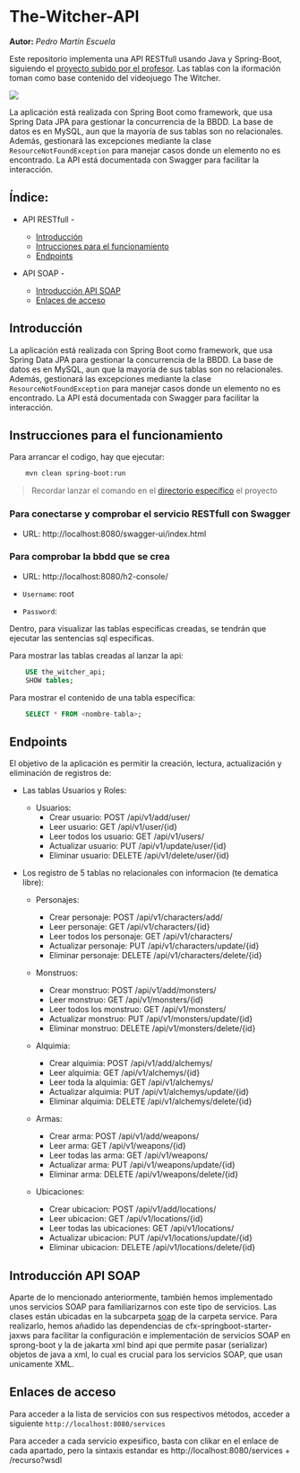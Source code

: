 # The-Witcher-API

__Autor:__ _Pedro Martín Escuela_

Este repositorio implementa una API RESTfull usando Java y Spring-Boot, siguiendo el [proyecto subido por el profesor](). Las tablas con la iformación toman como base contenido del videojuego The Witcher.

<img src="https://assets.nintendo.com/image/upload/q_auto/f_auto/ncom/software/switch/70010000033071/3f7ee6aa3482b514bd443e116022b038a9728f017916ed37da3f09f731a7d5f2"/>

La aplicación está realizada con Spring Boot como framework, que usa Spring Data JPA para gestionar la concurrencia de la BBDD. La base de datos es en MySQL, aun que la mayoría de sus tablas son no relacionales. Además, gestionará las excepciones mediante la clase `ResourceNotFoundException` para manejar casos donde un elemento no es encontrado. La API está documentada con Swagger para facilitar la interacción.

## Índice:

- API RESTfull -
    - [Introducción](#introducción)
    - [Intrucciones para el funcionamiento](#instrucciones-para-el-funcionamiento)
    - [Endpoints](#endpoints)

- API SOAP -
    - [Introducción API SOAP](#introducción-api-soap)
    - [Enlaces de acceso](#enlaces-de-acceso)

## Introducción

La aplicación está realizada con Spring Boot como framework, que usa Spring Data JPA para gestionar la concurrencia de la BBDD. La base de datos es en MySQL, aun que la mayoría de sus tablas son no relacionales. Además, gestionará las excepciones mediante la clase `ResourceNotFoundException` para manejar casos donde un elemento no es encontrado. La API está documentada con Swagger para facilitar la interacción.

## Instrucciones para el funcionamiento

Para arrancar el codigo, hay que ejecutar:

```bash
    mvn clean spring-boot:run
```

> Recordar lanzar el comando en el [directorio específico](./spring-boot-persistence-h2-main/) el proyecto


### Para conectarse y comprobar el servicio RESTfull con Swagger

- URL: http://localhost:8080/swagger-ui/index.html

### Para comprobar la bbdd que se crea

- URL: http://localhost:8080/h2-console/

- `Username`: root
- `Password`: 

Dentro, para visualizar las tablas especificas creadas, se tendrán que ejecutar las sentencias sql especificas.

Para mostrar las tablas creadas al lanzar la api:

```sql
    USE the_witcher_api;
    SHOW tables;
```

Para mostrar el contenido de una tabla específica:

```sql
    SELECT * FROM <nombre-tabla>;
```

## Endpoints

El objetivo de la aplicación es permitir la creación, lectura, actualización y eliminación de registros de:

- Las tablas Usuarios y Roles:

    - Usuarios:
        - Crear usuario: POST /api/v1/add/user/
        - Leer usuario: GET /api/v1/user/{id}
        - Leer todos los usuario: GET /api/v1/users/
        - Actualizar usuario: PUT /api/v1/update/user/{id}
        - Eliminar usuario: DELETE /api/v1/delete/user/{id}

- Los registro de 5 tablas no relacionales con informacion (te dematica libre):

    - Personajes:

        - Crear personaje: POST /api/v1/characters/add/
        - Leer personaje: GET /api/v1/characters/{id}
        - Leer todos los personaje: GET /api/v1/characters/
        - Actualizar personaje: PUT /api/v1/characters/update/{id}
        - Eliminar personaje: DELETE /api/v1/characters/delete/{id}

    - Monstruos:

        - Crear monstruo: POST /api/v1/add/monsters/
        - Leer monstruo: GET /api/v1/monsters/{id}
        - Leer todos los monstruo: GET /api/v1/monsters/
        - Actualizar monstruo: PUT /api/v1/monsters/update/{id}
        - Eliminar monstruo: DELETE /api/v1/monsters/delete/{id}

    - Alquimia:

        - Crear alquimia: POST /api/v1/add/alchemys/
        - Leer alquimia: GET /api/v1/alchemys/{id}
        - Leer toda la alquimia: GET /api/v1/alchemys/
        - Actualizar alquimia: PUT /api/v1/alchemys/update/{id}
        - Eliminar alquimia: DELETE /api/v1/alchemys/delete/{id}

    - Armas:

        - Crear arma: POST /api/v1/add/weapons/
        - Leer arma: GET /api/v1/weapons/{id}
        - Leer todas las arma: GET /api/v1/weapons/
        - Actualizar arma: PUT /api/v1/weapons/update/{id}
        - Eliminar arma: DELETE /api/v1/weapons/delete/{id}

    - Ubicaciones:

        - Crear ubicacion: POST /api/v1/add/locations/
        - Leer ubicacion: GET /api/v1/locations/{id}
        - Leer todas las ubicaciones: GET /api/v1/locations/
        - Actualizar ubicacion: PUT /api/v1/locations/update/{id}
        - Eliminar ubicacion: DELETE /api/v1/locations/delete/{id}

## Introducción API SOAP

Aparte de lo mencionado anteriormente, también hemos implementado unos servicios SOAP para familiarizarnos con este tipo de servicios. Las clases están ubicadas en la subcarpeta [soap](./code/src/main/java/petermartesc.springboot/service) de la carpeta service. Para realizarlo, hemos añadido las dependencias de cfx-springboot-starter-jaxws para facilitar la configuración e implementación de servicios SOAP en sprong-boot y la de jakarta xml bind api que permite pasar (serializar) objetos de java a xml, lo cual es crucial para los servicios SOAP, que usan unicamente XML.

## Enlaces de acceso

Para acceder a la lista de servicios con sus respectivos métodos, acceder a siguiente `http://localhost:8080/services`

Para acceder a cada servicio expesifico, basta con clikar en el enlace de cada apartado, pero la sintaxis estandar es http://localhost:8080/services + /recurso?wsdl
